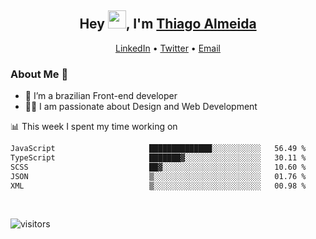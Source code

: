 

<h2 align="center">Hey <img src="https://github.com/TheDudeThatCode/TheDudeThatCode/blob/master/Assets/Hi.gif" width="29">, I'm <a href="https://www.linkedin.com/in/thiago-almeida-69785569/">Thiago Almeida</a></h2>
<p align="center">
  <a href="https://www.linkedin.com/in/thiago-almeida-69785569/">LinkedIn</a> •
  <a href="https://twitter.com/thiagoloal">Twitter</a> •
  <a href="mailto:thiagoloal@gmail.com">Email</a>
</p>

### About Me 🚀
- 🌱  I’m a brazilian Front-end developer</br>
- 👨‍💻  I am passionate about Design and Web Development</br>

<!-- ![Thiago Almeida github stats](https://github-readme-stats.vercel.app/api?username=thiagoloal&show_icons=true&hide_border=true)&nbsp;&nbsp; -->

📊 This week I spent my time working on
<!--START_SECTION:waka-->

```txt
JavaScript                     ██████████████░░░░░░░░░░░   56.49 %
TypeScript                     ███████▓░░░░░░░░░░░░░░░░░   30.11 %
SCSS                           ██▓░░░░░░░░░░░░░░░░░░░░░░   10.60 %
JSON                           ▒░░░░░░░░░░░░░░░░░░░░░░░░   01.76 %
XML                            ▒░░░░░░░░░░░░░░░░░░░░░░░░   00.98 %
```

<!--END_SECTION:waka-->

<br />

![visitors](https://visitor-badge.laobi.icu/badge?page_id=thiagoloal.thiagoloal)
